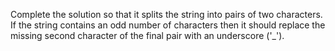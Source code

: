 Complete the solution so that it splits the string into pairs of two characters. If the string contains an odd number of characters then it should replace the missing second character of the final pair with an underscore ('_').